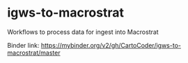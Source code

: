 # igws-to-macrostrat
Workflows to process data for ingest into Macrostrat

Binder link: https://mybinder.org/v2/gh/CartoCoder/igws-to-macrostrat/master
